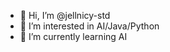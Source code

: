 - 👋 Hi, I’m @jellnicy-std
- 👀 I’m interested in AI/Java/Python
- 🌱 I’m currently learning AI

<!---
jellnicy-std/jellnicy-std is a ✨ special ✨ repository because its `README.md` (this file) appears on your GitHub profile.
You can click the Preview link to take a look at your changes.
--->
